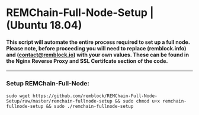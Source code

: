 # REMChain-Full-Node-Setup | (Ubuntu 18.04)

#### This script will automate the entire process required to set up a full node. Please note, before proceeding you will need to replace (remblock.info) and (contact@remblock.io) with your own values. These can be found in the Nginx Reverse Proxy and SSL Certifcate section of the code.

***

### Setup REMChain-Full-Node:

```
sudo wget https://github.com/remblock/REMChain-Full-Node-Setup/raw/master/remchain-fullnode-setup && sudo chmod u+x remchain-fullnode-setup && sudo ./remchain-fullnode-setup
```
